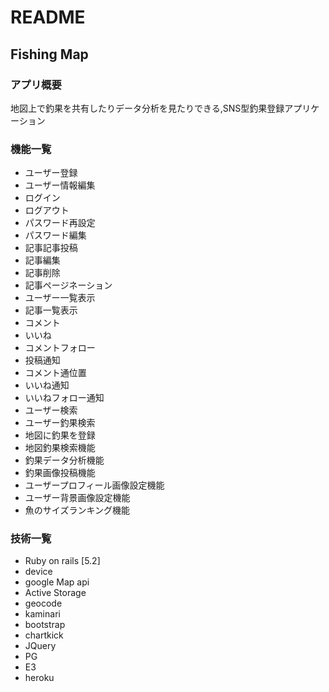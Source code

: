 # README


## Fishing Map

### アプリ概要
 地図上で釣果を共有したりデータ分析を見たりできる,SNS型釣果登録アプリケーション

### 機能一覧
* ユーザー登録
* ユーザー情報編集
* ログイン
* ログアウト
* パスワード再設定
* パスワード編集
* 記事記事投稿
* 記事編集
* 記事削除
* 記事ページネーション
* ユーザー一覧表示
* 記事一覧表示
* コメント
* いいね
* コメントフォロー
* 投稿通知
* コメント通位置
* いいね通知
* いいねフォロー通知
* ユーザー検索
* ユーザー釣果検索
* 地図に釣果を登録
* 地図釣果検索機能
* 釣果データ分析機能
* 釣果画像投稿機能
* ユーザープロフィール画像設定機能
* ユーザー背景画像設定機能
* 魚のサイズランキング機能



### 技術一覧
* Ruby on rails [5.2]
* device
* google Map api
* Active Storage
* geocode
* kaminari
* bootstrap
* chartkick
* JQuery
* PG
* E3
* heroku
